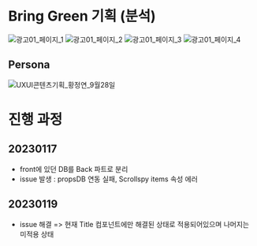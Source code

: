 # Bring Green 기획 (분석)
![광고01_페이지_1](https://user-images.githubusercontent.com/111237326/211586330-fa831f90-9118-48c9-b3a1-5f89aa77ae39.jpg)
![광고01_페이지_2](https://user-images.githubusercontent.com/111237326/211586345-ec5edbd2-ae73-413a-9781-d04c5dca8f63.jpg)
![광고01_페이지_3](https://user-images.githubusercontent.com/111237326/211586347-337a550b-d9d2-411e-8ee9-3747e5011e49.jpg)
![광고01_페이지_4](https://user-images.githubusercontent.com/111237326/211586351-53729ecd-0819-44fa-87fd-8e92afb5de32.jpg)

## Persona
![UXUI콘텐츠기획_황정연_9월28일](https://user-images.githubusercontent.com/111237326/211586824-7a3d202f-5230-4bac-9add-af7c88cdaab4.jpg)

# 진행 과정
## 20230117
* front에 있던 DB를 Back 파트로 분리
* issue 발생 : propsDB 연동 실패, Scrollspy items 속성 에러

## 20230119
* issue 해결 => 현재 Title 컴포넌트에만 해결된 상태로 적용되어있으며 나머지는 미적용 상태
